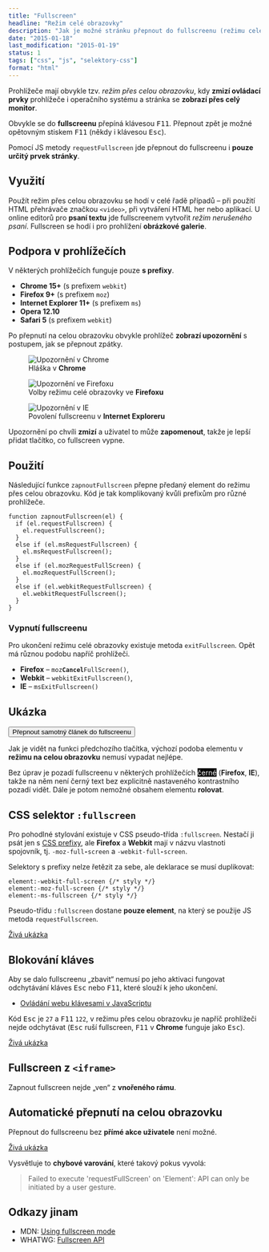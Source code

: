 ```yaml
---
title: "Fullscreen"
headline: "Režim celé obrazovky"
description: "Jak je možné stránku přepnout do fullscreenu (režimu celé obrazovky)."
date: "2015-01-18"
last_modification: "2015-01-19"
status: 1
tags: ["css", "js", "selektory-css"]
format: "html"
---
```


<p>Prohlížeče mají obvykle tzv. <i>režim přes celou obrazovku</i>, kdy <b>zmizí ovládací prvky</b> prohlížeče i operačního systému a stránka se <b>zobrazí přes celý monitor</b>.</p>

<p>Obvykle se do <b>fullscreenu</b> přepíná klávesou <kbd>F11</kbd>. Přepnout zpět je možné opětovným stiskem <kbd>F11</kbd> (někdy i klávesou <kbd>Esc</kbd>).</p>

<p>Pomocí JS metody <code>requestFullscreen</code> jde přepnout do fullscreenu i <b>pouze určitý prvek stránky</b>.</p>



<h2 id="vyuziti">Využití</h2>

<p>Použít režim přes celou obrazovku se hodí v celé řadě případů – při použití HTML přehrávače značkou <code>&lt;video></code>, při vytváření HTML her nebo aplikací. U online editorů pro <b>psaní textu</b> jde fullscreenem vytvořit <i>režim nerušeného psaní</i>. Fullscreen se hodí i pro prohlížení <b>obrázkové galerie</b>.</p>





<h2 id="podpora">Podpora v prohlížečích</h2>

<p>V některých prohlížečích funguje pouze <b>s prefixy</b>.</p>

<ul>
  <li><b>Chrome 15+</b> (s prefixem <code>webkit</code>)</li>

  <li><b>Firefox 9+</b> (s prefixem <code>moz</code>)</li>

  <li><b>Internet Explorer 11+</b> (s prefixem <code>ms</code>)</li>

  <li><b>Opera 12.10</b></li>

  <li><b>Safari 5</b> (s prefixem <code>webkit</code>)</li>
</ul>

<p>Po přepnutí na celou obrazovku obvykle prohlížeč <b>zobrazí upozornění</b> s postupem, jak se přepnout zpátky.</p>

<figure>
  <img src="/files/fullscreen/chrome.png" alt="Upozornění v Chrome" class="border">
  <figcaption>Hláška v <b>Chrome</b></figcaption>
</figure>



<figure>
  <img src="/files/fullscreen/firefox.png" alt="Upozornění ve Firefoxu" class="border">
  <figcaption>Volby režimu celé obrazovky ve <b>Firefoxu</b></figcaption>
</figure>










<figure>
  <img src="/files/fullscreen/ie.png" alt="Upozornění v IE" class="border">
  <figcaption>Povolení fullscreenu v <b>Internet Exploreru</b></figcaption>
</figure>

<p>Upozornění po chvíli <b>zmizí</b> a uživatel to může <b>zapomenout</b>, takže je lepší přidat tlačítko, co fullscreen vypne.</p>



<h2 id="pouziti">Použití</h2>

<p>Následující funkce <code>zapnoutFullscreen</code> přepne předaný element do režimu přes celou obrazovku. Kód je tak komplikovaný kvůli prefixům pro různé prohlížeče.</p>

<pre><code>function zapnoutFullscreen(el) {
  if (el.requestFullscreen) {
    el.requestFullscreen();
  } 
  else if (el.msRequestFullscreen) {
    el.msRequestFullscreen();
  } 
  else if (el.mozRequestFullScreen) {
    el.mozRequestFullScreen();
  } 
  else if (el.webkitRequestFullscreen) {
    el.webkitRequestFullscreen();
  }
}</code></pre>

<script>
function zapnoutFullscreen(el) {
  if (el.requestFullscreen) {
    el.requestFullscreen();
  } 
  else if (el.msRequestFullscreen) {
    el.msRequestFullscreen();
  } 
  else if (el.mozRequestFullScreen) {
    el.mozRequestFullScreen();
  } 
  else if (el.webkitRequestFullscreen) {
    el.webkitRequestFullscreen();
  }
}  
</script>


<h3 id="vypnuti">Vypnutí fullscreenu</h3>

<p>Pro ukončení režimu celé obrazovky existuje metoda <code>exitFullscreen</code>. Opět má různou podobu napříč prohlížeči.</p>

<ul>
  <li><b>Firefox</b> – <code>moz<b>Cancel</b>FullScreen()</code>,</li>
   
  <li><b>Webkit</b> – <code>webkitExitFullscreen()</code>,</li>
  
  <li><b>IE</b> – <code>msExitFullscreen()</code></li>  
</ul>


<h2 id="ukazka">Ukázka</h2>

<p><button onclick="zapnoutFullscreen(this.parentNode.parentNode)">Přepnout samotný článek do fullscreenu</button></p>

<p>Jak je vidět na funkci předchozího tlačítka, výchozí podoba elementu v <b>režimu na celou obrazovku</b> nemusí vypadat nejlépe.</p>

<p>Bez úprav je pozadí fullscreenu v některých prohlížečích <font style="background: black; color: white">černé</font> (<b>Firefox</b>, <b>IE</b>), takže na něm není černý text bez explicitně nastaveného kontrastního pozadí vidět. Dále je potom nemožné obsahem elementu <b>rolovat</b>.</p>


<h2 id="css">CSS selektor <code>:fullscreen</code></h2>

<p>Pro pohodlné stylování existuje v CSS pseudo-třída <code>:fullscreen</code>. Nestačí ji psát jen s <a href="/css-prefixy">CSS prefixy</a>, ale <b>Firefox</b> a <b>Webkit</b> mají v názvu vlastnoti spojovník, tj. <code>-moz-full<b>-</b>screen</code> a <code>-webkit-full<b>-</b>screen</code>.</p>

<p>Selektory s prefixy nelze řetězit za sebe, ale deklarace se musí duplikovat:</p>

<pre><code>element:-webkit-full-screen {/* styly */}
element:-moz-full-screen {/* styly */}
element:-ms-fullscreen {/* styly */}</code></pre>



<p>Pseudo-třídu <code>:fullscreen</code> dostane <b>pouze element</b>, na který se použije JS metoda <code>requestFullscreen</code>.</p>

<p><a href="http://kod.djpw.cz/wpjb-">Živá ukázka</a></p>






<h2 id="blokovani-klaves">Blokování kláves</h2>

<p>Aby se dalo fullscreenu „zbavit“ nemusí po jeho aktivaci fungovat odchytávání kláves <kbd>Esc</kbd> nebo <kbd>F11</kbd>, které slouží k jeho ukončení.</p>

<div class="internal-content">
  <ul>
    <li><a href="/klavesy">Ovládání webu klávesami v JavaScriptu</a></li>
  </ul>
</div>

<p>Kód <kbd>Esc</kbd> je <code>27</code> a <kbd>F11</kbd> <code>122</code>, v režimu přes celou obrazovku je napříč prohlížeči nejde odchytávat (<kbd>Esc</kbd> ruší fullscreen, <kbd>F11</kbd> v <b>Chrome</b> funguje jako <kbd>Esc</kbd>).</p>

<p><a href="http://kod.djpw.cz/cqjb-">Živá ukázka</a></p>





<h2 id="ramy">Fullscreen z <code>&lt;iframe></code></h2>

<p>Zapnout fullscreen nejde „ven“ z <b>vnořeného rámu</b>.</p>




<h2 id="automaticke">Automatické přepnutí na celou obrazovku</h2>

<p>Přepnout do fullscreenu bez <b>přímé akce uživatele</b> není možné.</p>

<p><a href="http://kod.djpw.cz/hqjb-">Živá ukázka</a></p>

<p>Vysvětluje to <b>chybové varování</b>, které takový pokus vyvolá:</p>

<blockquote>
  <p>Failed to execute 'requestFullScreen' on 'Element': API can only be initiated by a user gesture.</p>
</blockquote>


<h2 id="odkazy">Odkazy jinam</h2>

<ul>
  <li>MDN: <a href="https://developer.mozilla.org/en-US/docs/Web/Guide/API/DOM/Using_full_screen_mode">Using fullscreen mode</a></li>
  
  <li>WHATWG: <a href="https://fullscreen.spec.whatwg.org/">Fullscreen API</a></li>
  
</ul>

<!-- i-l-u-s-t-r-a-c-e: http://kod.djpw.cz/xpjb -->